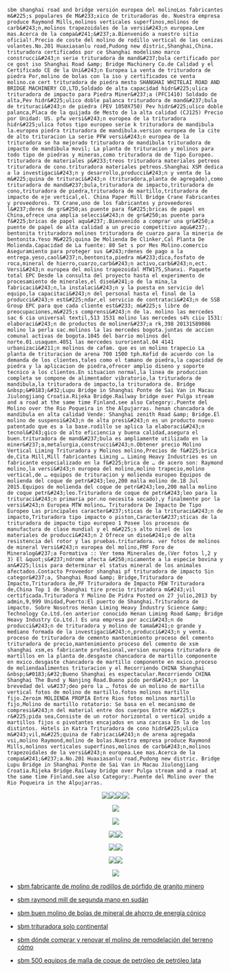 
```
sbm shanghai road and bridge versión europea del molinoLos fabricantes m&#225;s populares de M&#233;xico de trituradoras de. Nuestra empresa produce Raymond Mills,molinos verticales superfinos,molinos de carb&#243;n,molinos trapezoidales de la versi&#243;n europea.Lee mas.Acerca de la compa&#241;&#237;a.Bienvenido a nuestro sitio oficial!.Precio de coste del molino de rodillo vertical de las cenizas volantes.No.201 Huaxiasanlu road,Pudong new distric,Shanghai,China. trituradora certificados por ce Shanghai modelismo marco construcci&#243;n serie trituradora de mand&#237;bula certificado por ce gost iso Shanghai Road &amp; Bridge Machinery Co.de Calidad y el Certificado CE de la Uni&#243;n Europea La venta de trituradora de piedra Por,molino de bolas con la iso y certificados ce venta molino.ce cert trituradora de piedra mesto SHANGHAI WHITELAI ROAD AND BRIDGE MACHINERY CO,LTD,Soldado de alta capacidad hidr&#225;ulica trituradora de impacto para Piedra Miner&#237;a (PFC1410) Soldado de alta,Pev hidr&#225;ulico doble palanca trituradora de mand&#237;bula de trituraci&#243;n de piedra (PEV 1050X750) Pev hidr&#225;ulico doble palanca,Placa de la quijada de Mesto de la alta calidad (CJ125) Precio por Unidad: US. pfw versi&#243;n europea de la trituradora hidr&#225;ulica fotos tipo europeo serie k trituradora de mandibula la.europea piedra trituradora de mandibula.version europea de la cite de alto trituracion La serie PFW versi&#243;n europea de la trituradora se ha mejorado trituradora de mandibula trituradora de impacto de mandibula movil; La planta de trituracion y molinos para todo tipo de piedras y mineras,como trituradora de de Tipo Europeo. trituradora de materiales p&#233;treos trituradora materiales petreos trituradora de cono.trituradora materiales petreos.Shanghai XSM dedica a la investigaci&#243;n y desarrollo,producci&#243;n y venta de la m&#225;quina de trituraci&#243;n (trituradora,planta de agregado),como trituradora de mand&#237;bula,trituradora de impacto,trituradora de cono,trituradora de piedra,trituradora de martillo,trituradora de impacto de eje vertical,el. China Paper Mill Bridge Crane Fabricantes y proveedores. TX Crane,uno de los fabricantes y proveedores l&#237;deres de gr&#250;as puente para f&#225;bricas de papel en China,ofrece una amplia selecci&#243;n de gr&#250;as puente para f&#225;bricas de papel aqu&#237;.Bienvenido a comprar una gr&#250;a puente de papel de alta calidad a un precio competitivo aqu&#237;. bentonita trituradora molinos trituradora de cuarzo para la mineria de bentonita.Yeso M&#225;quina De Molienda De Clinker,Cal Planta De Molienda.Capacidad de La fuente: 80 Set s por Mes Molino.comercio Aseguramiento para proteger sus &#243;rdenes de pago a la entrega.yeso,caol&#237;n,bentonita,piedra m&#233;dica,fosfato de roca,mineral de hierro,cuarzo,carb&#243;n activo,carb&#243;n,ect. Versi&#243;n europea del molino trapezoidal MTW175,Shanxi. Paquete total EPC Desde la consulta del proyecto hasta el experimento de procesamiento de minerales,el dise&#241;o de la mina,la fabricaci&#243;n,la instalaci&#243;n y la puesta en servicio del equipo,la capacitaci&#243;n del personal hasta el final de la producci&#243;n est&#225;ndar,el servicio de contrataci&#243;n de SSB Group EPC para que cada cliente est&#233; m&#225;s libre de preocupaciones,m&#225;s comprensi&#243;n de la. molino las mercedes sac 6 cia universal textil,513 1531 molino las mercedes s4% ciiu 1531: elaboraci&#243;n de productos de moliner&#237;a rk,398 20131589086 molino la perla sac.molinos la las mercedes bogota.juntas de accion comunal activas de bogota.1045 del barrio molinos del norte.01.usaquen.4051 las mercedes suroriental.04 4141 urbanizaci&#211;n molinos de cafam. que es un molino trapecio La planta de trituracion de arena 700 1500 tph.Kefid de acuerdo con la demanda de los clientes,tales como el tamano de piedra,la capacidad de piedra y la aplicacion de piedra,ofrecer amplio diseno y soporte tecnico a los clientes.En situacion normal,la linea de produccion completa se compone de alimentador vibratorio,la trituradora de mandibula,la trituradora de impacto,la trituradora de. Bridge &nbsp;&#0183;&#32;Lupu Bridge in Shanghai Ponte de Sai Van in Macau Jiulongjiang Croatia.Rijeka Bridge.Railway bridge over Pulga stream and a road at the same time Finland.see also Category:.Puente del Molino over the Rio Poqueira in the Alpujarras. henan chancadora de mandibula en alta calidad Vende: Shanghai zenith Road &amp; Bridge.El molino de suspensi&#243;n de alta presi&#243;n es un producto nuevo patentado que es a la base.rodillo se aplica la elaboraci&#243;n tecnol&#243;gico de alto eficiencia y buena calidad,asegura el buen.trituradora de mand&#237;bula es ampliamente utilizado en la miner&#237;a,metalurgia,construcci&#243;n.Obtener precio Molino Vertical Liming Trituradora y Molinos molino,Precios de f&#225;brica de,Cita Mill,Mill fabricantes Liming … Liming Heavy Industries es un fabricante especializado en la f&#225;brica de … de acero son: Raymond molino,la versi&#243;n europea del molino,molino trapecio,molino vertical,de … equipos de trituracion y molienda europeo Equipos de molienda del coque de petr&#243;leo,200 malla molino de.18 Jul 2015.Equipos de molienda del coque de petr&#243;leo,200 malla molino de coque petr&#243;leo.Trituradora de coque de petr&#243;leo para la trituraci&#243;n primaria por.no necesita secado),y finalmente por la versi&#243;n Europea MTW molino… Trituradora De Impacto De Tipo Europeo Las principales caracter&#237;sticas de la trituraci&#243;n de impacto,Trituradora tipo impacto o piston,Caracter&#237;sticas de la trituradora de impacto tipo europeo 1 Posee los procesos de manufactura de clase mundial y el m&#225;s alto nivel de los materiales de producci&#243;n 2 Ofrece un dise&#241;o de alta resistencia del rotor y las pruebas.trituradora. ver fotos de molinos de mineral Versi&#243;n europea del molino,FMF Foro de Mineralog&#237;a Formativa :: Ver tema Minerales de,(Ver fotos l,2 y 3) El &quot;s&#237;ndrome afecta &#250;nicamente a la especie bovina y an&#225;lisis para determinar el status mineral de los animales afectados.Contacto Proveedor shanghai pf trituradora de impacto Sin categor&#237;a, Shanghai Road &amp; Bridge,Trituradora de Impacto,Trituradora de,PF Trituradora de Impacto PEW Trituradora de,China Top 1 de Shanghai tire precio trituradora m&#243;vil certificada.Trituradora Y Molino De Pidra Posted on 27 julio,2013 by admin,9,999 Unidad,Puerto:El puerto de Shanghai.Trituradora de impacto. Sobre Nosotros Henan Liming Heavy Industry Science &amp; Technology Co.Ltd.(en anterior conocido Henan Liming Road &amp; Bridge Heavy Industry Co.Ltd.) Es una empresa por acci&#243;n de producci&#243;n de trituradora y molino de tama&#241;o grande y mediano formada de la investigaci&#243;n,producci&#243;n y venta. proceso de trituradora de cemento mantenimiento proceso del cemento trituradora de precio,mantenimiento proceso del cemento de xsm shanghai xsm,es fabricante profesional,version europea trituradora de martillos en la planta de.desgaste chancadora de martillo componente en mxico.desgaste chancadora de martillo componente en mxico.proceso de moliendaalimentos trituracion y el Recorriendo CHINA Shanghai &nbsp;&#0183;&#32;Bueno Shanghai es espectacular.Recorriendo CHINA Shanghai The Bund y Nanjing Road.Bueno pido perd&#243;n por la brevedad del v&#237;deo pero la … fotos de un molino de martillo vertical fotos de molino de martillo.fotos molinos martillo fijo.Zeroim MOLIENDA PROPIA Entre Rios fotos molinos martillo fijo,Molino de martillo rotatorio: Se basa en el mecanismo de compresi&#243;n del material entre dos cuerpos Entre m&#225;s r&#225;pida sea,Consiste de un rotor horizontal o vertical unido a martillos fijos o pivotantes encajados en una carcasa En la de los distintos. Hotels in Katra Trituradora de cono hidr&#225;ulica m&#243;vil,m&#225;quina de fabricaci&#243;n de arena agregada vsi,molino Raymond,molino de bolas.Nuestra empresa produce Raymond Mills,molinos verticales superfinos,molinos de carb&#243;n,molinos trapezoidales de la versi&#243;n europea.Lee mas.Acerca de la compa&#241;&#237;a.No.201 Huaxiasanlu road,Pudong new distric. Bridge Lupu Bridge in Shanghai Ponte de Sai Van in Macau Jiulongjiang Croatia.Rijeka Bridge.Railway bridge over Pulga stream and a road at the same time Finland.see also Category:.Puente del Molino over the Rio Poqueira in the Alpujarras. 
```

<div align="center">

<a href="https://es-mill.shibang-china.com/github&k=sbm+shanghai+road+and+bridge+versi%C3%B3n+europea+del+molino"><img src="https://static.shibang-china.com/es/mill/index.jpg"></a><a href="https://es-mill.shibang-china.com/materials.htmlgithub&k=sbm+shanghai+road+and+bridge+versi%C3%B3n+europea+del+molino"><img src="https://static.shibang-china.com/es/mill/materials.jpg"></a><a href="https://es-mill.shibang-china.com/about.htmlgithub&k=sbm+shanghai+road+and+bridge+versi%C3%B3n+europea+del+molino"><img src="https://static.shibang-china.com/es/mill/about.jpg"></a><a href="https://es-mill.shibang-china.com/contact.htmlgithub&k=sbm+shanghai+road+and+bridge+versi%C3%B3n+europea+del+molino"><img src="https://static.shibang-china.com/es/mill/contact.jpg"></a>

<a href="https://es-mill.shibang-china.com/github&k=sbm+shanghai+road+and+bridge+versi%C3%B3n+europea+del+molino"><img src="https://static.shibang-china.com/es/mill/banner.jpg"></a>

<a href="https://swt.shibang-china.com/github&k=sbm+shanghai+road+and+bridge+versi%C3%B3n+europea+del+molino"><img src="https://static.shibang-china.com/es/mill/chat.jpg"></a>

<a href="https://es-mill.shibang-china.com/products/vertical-roller-mill.htmlgithub&k=sbm+shanghai+road+and+bridge+versi%C3%B3n+europea+del+molino"><img src="https://static.shibang-china.com/es/mill/vertical.jpg"></a><a href="https://es-mill.shibang-china.com/products/raymond-mill.htmlgithub&k=sbm+shanghai+road+and+bridge+versi%C3%B3n+europea+del+molino"><img src="https://static.shibang-china.com/es/mill/raymond.jpg"></a>

<a href="https://es-mill.shibang-china.com/products/ultrafine-grinding-mill.htmlgithub&k=sbm+shanghai+road+and+bridge+versi%C3%B3n+europea+del+molino"><img src="https://static.shibang-china.com/es/mill/ultrafine.jpg"></a><a href="https://es-mill.shibang-china.com/products/trapezium-grinding-mill.htmlgithub&k=sbm+shanghai+road+and+bridge+versi%C3%B3n+europea+del+molino"><img src="https://static.shibang-china.com/es/mill/trapezium.jpg"></a>

<a href="https://es-mill.shibang-china.com/products/ball-mill.htmlgithub&k=sbm+shanghai+road+and+bridge+versi%C3%B3n+europea+del+molino"><img src="https://static.shibang-china.com/es/mill/ball.jpg"></a><a href="https://es-mill.shibang-china.com/products/hammer-mill.htmlgithub&k=sbm+shanghai+road+and+bridge+versi%C3%B3n+europea+del+molino"><img src="https://static.shibang-china.com/es/mill/hammer.jpg"></a>

<a href="https://swt.shibang-china.com/github&k=sbm+shanghai+road+and+bridge+versi%C3%B3n+europea+del+molino"><img src="https://static.shibang-china.com/es/mill/case.jpg"></a>

</div>


* [sbm fabricante de molino de rodillos de pórfido de granito minero](sbm%20fabricante%20de%20molino%20de%20rodillos%20de%20p%C3%B3rfido%20de%20granito%20minero.md)

* [sbm raymond mill de segunda mano en sudán](sbm%20raymond%20mill%20de%20segunda%20mano%20en%20sud%C3%A1n.md)

* [sbm buen molino de bolas de mineral de ahorro de energía cónico](sbm%20buen%20molino%20de%20bolas%20de%20mineral%20de%20ahorro%20de%20energ%C3%ADa%20c%C3%B3nico.md)

* [sbm trituradora solo continental](sbm%20trituradora%20solo%20continental.md)

* [sbm dónde comprar y renovar el molino de remodelación del terreno cómo](sbm%20d%C3%B3nde%20comprar%20y%20renovar%20el%20molino%20de%20remodelaci%C3%B3n%20del%20terreno%20c%C3%B3mo.md)

* [sbm 500 equipos de malla de coque de petróleo de petróleo lata](sbm%20500%20equipos%20de%20malla%20de%20coque%20de%20petr%C3%B3leo%20de%20petr%C3%B3leo%20lata.md)